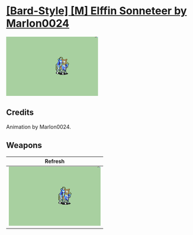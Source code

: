 # [\[Bard-Style\] \[M\] Elffin Sonneteer by Marlon0024](./)
 

<img src="./8.%20Refresh/Refresh_000.png" alt="[Bard-Style] [M] Elffin Sonneteer by Marlon0024 standing" />

## Credits

Animation by Marlon0024.

## Weapons
 

|Refresh |
|  :---: |
| <img alt="Refresh animation" src="./8.%20Refresh/Refresh.gif" /> |
